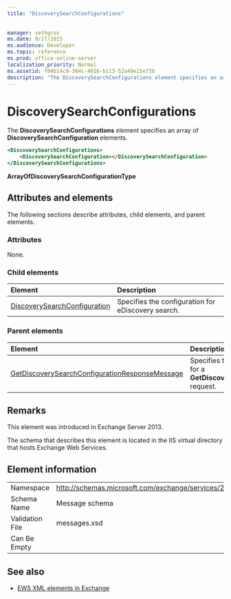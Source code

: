 ```yaml
---
title: "DiscoverySearchConfigurations"
 
 
manager: sethgros
ms.date: 9/17/2015
ms.audience: Developer
ms.topic: reference
ms.prod: office-online-server
localization_priority: Normal
ms.assetid: f04b14c9-384c-4016-b113-52a49e15e73b
description: "The DiscoverySearchConfigurations element specifies an array of DiscoverySearchConfiguration elements."
---
```


# DiscoverySearchConfigurations

The **DiscoverySearchConfigurations** element specifies an array of **DiscoverySearchConfiguration** elements. 
  
```XML
<DiscoverySearchConfigurations>
    <DiscoverySearchConfiguration></DiscoverySearchConfiguration>
</DiscoverySearchConfigurations>
```

 **ArrayOfDiscoverySearchConfigurationType**
## Attributes and elements

The following sections describe attributes, child elements, and parent elements.
  
### Attributes

None.
  
### Child elements

|**Element**|**Description**|
|:-----|:-----|
|[DiscoverySearchConfiguration](discoverysearchconfiguration.md) <br/> |Specifies the configuration for eDiscovery search.  <br/> |
   
### Parent elements

|**Element**|**Description**|
|:-----|:-----|
|[GetDiscoverySearchConfigurationResponseMessage](getdiscoverysearchconfigurationresponsemessage.md) <br/> |Specifies the response message for a **GetDiscoverySearchConfiguration** request.  <br/> |
   
## Remarks

This element was introduced in Exchange Server 2013.
  
The schema that describes this element is located in the IIS virtual directory that hosts Exchange Web Services.
  
## Element information

|||
|:-----|:-----|
|Namespace  <br/> |http://schemas.microsoft.com/exchange/services/2006/messages  <br/> |
|Schema Name  <br/> |Message schema  <br/> |
|Validation File  <br/> |messages.xsd  <br/> |
|Can Be Empty  <br/> ||
   
## See also



- [EWS XML elements in Exchange](ews-xml-elements-in-exchange.md)

